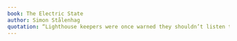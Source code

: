 ```yaml
---
book: The Electric State
author: Simon Stålenhag
quotation: “Lighthouse keepers were once warned they shouldn’t listen to the sea for too long; likewise, you could hear voices in the static and lose your mind. It was as if there were a code in there—a code that could, as soon as your mind detected it, irrevocably conjure demons from the depths.”
---
```


